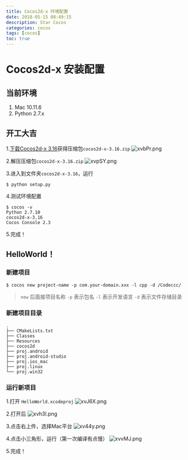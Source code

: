 ```yaml
---
title: Cocos2d-x 环境配置
date: 2018-05-15 08:49:15
description: Star Cocos
categories: cocos
tags: [cocos]
toc: true
---
```


# Cocos2d-x 安装配置

## 当前环境

1. Mac 10.11.6
2. Python 2.7.x

## 开工大吉

1.[下载Cocos2d-x 3.16](http://www.cocos.com/download)获得压缩包`cocos2d-x-3.16.zip`
![xvbPr.png](https://s1.ax2x.com/2018/05/17/xvbPr.png)

2.解压压缩包`cocos2d-x-3.16.zip`
![xvpSY.png](https://s1.ax2x.com/2018/05/17/xvpSY.png)

3.进入到文件夹`cocos2d-x-3.16`，运行

```shell
$ python setup.py
```

4.测试环境配置

```shell
$ cocos -v
Python 2.7.10
cocos2d-x-3.16
Cocos Console 2.3
```

5.完成！

## HelloWorld！

### 新建项目
```shell
$ cocos new project-name -p com.your-domain.xxx -l cpp -d /Codeccc/
```

> `new` 后面接项目名称
> `-p` 表示包名
> `-l` 表示开发语言
> `-d` 表示文件存储目录

### 新建项目目录

```shell
.
├── CMakeLists.txt
├── Classes
├── Resources
├── cocos2d
├── proj.android
├── proj.android-studio
├── proj.ios_mac
├── proj.linux
└── proj.win32
```

### 运行新项目

1.打开 `HelloWorld.xcodeproj`
![xvJ6X.png](https://s1.ax2x.com/2018/05/17/xvJ6X.png)

2.打开后
![xvh3l.png](https://s1.ax2x.com/2018/05/17/xvh3l.png)

3.点击右上件，选择Mac平台
![xv44y.png](https://s1.ax2x.com/2018/05/17/xv44y.png)

4.点击小三角形，运行（第一次编译有点慢）
![xvvMJ.png](https://s1.ax2x.com/2018/05/17/xvvMJ.png)

5.完成！

